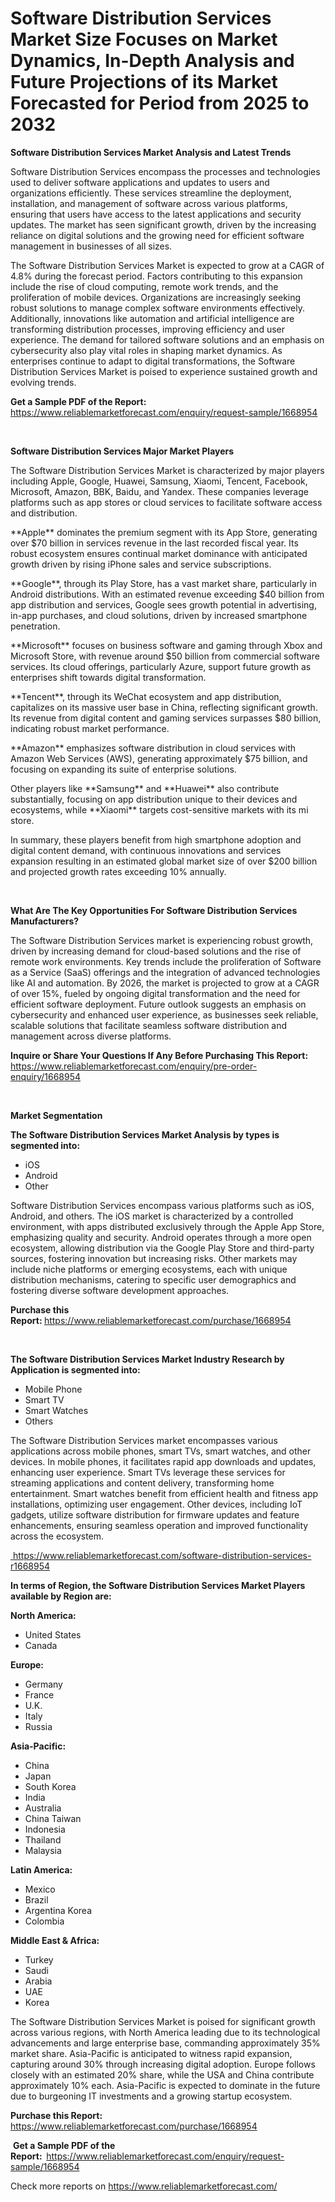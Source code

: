 <p><h1>Software Distribution Services Market Size Focuses on Market Dynamics, In-Depth Analysis and Future Projections of its Market Forecasted for Period from 2025 to 2032</h1></p><p><strong>Software Distribution Services Market Analysis and Latest Trends</strong></p>
<p><p>Software Distribution Services encompass the processes and technologies used to deliver software applications and updates to users and organizations efficiently. These services streamline the deployment, installation, and management of software across various platforms, ensuring that users have access to the latest applications and security updates. The market has seen significant growth, driven by the increasing reliance on digital solutions and the growing need for efficient software management in businesses of all sizes.</p><p>The Software Distribution Services Market is expected to grow at a CAGR of 4.8% during the forecast period. Factors contributing to this expansion include the rise of cloud computing, remote work trends, and the proliferation of mobile devices. Organizations are increasingly seeking robust solutions to manage complex software environments effectively. Additionally, innovations like automation and artificial intelligence are transforming distribution processes, improving efficiency and user experience. The demand for tailored software solutions and an emphasis on cybersecurity also play vital roles in shaping market dynamics. As enterprises continue to adapt to digital transformations, the Software Distribution Services Market is poised to experience sustained growth and evolving trends.</p></p>
<p><strong>Get a Sample PDF of the Report:&nbsp;</strong> <a href="https://www.reliablemarketforecast.com/enquiry/request-sample/1668954?utm_campaign=2308&utm_medium=2&utm_source=Github&utm_content=ia&utm_term=02032025&utm_id=software-distribution-services">https://www.reliablemarketforecast.com/enquiry/request-sample/1668954</a></p>
<p>&nbsp;</p>
<p><strong>Software Distribution Services Major Market Players</strong></p>
<p><p>The Software Distribution Services Market is characterized by major players including Apple, Google, Huawei, Samsung, Xiaomi, Tencent, Facebook, Microsoft, Amazon, BBK, Baidu, and Yandex. These companies leverage platforms such as app stores or cloud services to facilitate software access and distribution.</p><p>**Apple** dominates the premium segment with its App Store, generating over $70 billion in services revenue in the last recorded fiscal year. Its robust ecosystem ensures continual market dominance with anticipated growth driven by rising iPhone sales and service subscriptions.</p><p>**Google**, through its Play Store, has a vast market share, particularly in Android distributions. With an estimated revenue exceeding $40 billion from app distribution and services, Google sees growth potential in advertising, in-app purchases, and cloud solutions, driven by increased smartphone penetration.</p><p>**Microsoft** focuses on business software and gaming through Xbox and Microsoft Store, with revenue around $50 billion from commercial software services. Its cloud offerings, particularly Azure, support future growth as enterprises shift towards digital transformation.</p><p>**Tencent**, through its WeChat ecosystem and app distribution, capitalizes on its massive user base in China, reflecting significant growth. Its revenue from digital content and gaming services surpasses $80 billion, indicating robust market performance.</p><p>**Amazon** emphasizes software distribution in cloud services with Amazon Web Services (AWS), generating approximately $75 billion, and focusing on expanding its suite of enterprise solutions.</p><p>Other players like **Samsung** and **Huawei** also contribute substantially, focusing on app distribution unique to their devices and ecosystems, while **Xiaomi** targets cost-sensitive markets with its mi store.</p><p>In summary, these players benefit from high smartphone adoption and digital content demand, with continuous innovations and services expansion resulting in an estimated global market size of over $200 billion and projected growth rates exceeding 10% annually.</p></p>
<p>&nbsp;</p>
<p><strong>What Are The Key Opportunities For Software Distribution Services Manufacturers?</strong></p>
<p><p>The Software Distribution Services market is experiencing robust growth, driven by increasing demand for cloud-based solutions and the rise of remote work environments. Key trends include the proliferation of Software as a Service (SaaS) offerings and the integration of advanced technologies like AI and automation. By 2026, the market is projected to grow at a CAGR of over 15%, fueled by ongoing digital transformation and the need for efficient software deployment. Future outlook suggests an emphasis on cybersecurity and enhanced user experience, as businesses seek reliable, scalable solutions that facilitate seamless software distribution and management across diverse platforms.</p></p>
<p><strong>Inquire or Share Your Questions If Any Before Purchasing This Report:</strong> <a href="https://www.reliablemarketforecast.com/enquiry/pre-order-enquiry/1668954?utm_campaign=2308&utm_medium=2&utm_source=Github&utm_content=ia&utm_term=02032025&utm_id=software-distribution-services">https://www.reliablemarketforecast.com/enquiry/pre-order-enquiry/1668954</a></p>
<p>&nbsp;</p>
<p><strong>Market Segmentation</strong></p>
<p><strong>The Software Distribution Services Market Analysis by types is segmented into:</strong></p>
<p><ul><li>iOS</li><li>Android</li><li>Other</li></ul></p>
<p><p>Software Distribution Services encompass various platforms such as iOS, Android, and others. The iOS market is characterized by a controlled environment, with apps distributed exclusively through the Apple App Store, emphasizing quality and security. Android operates through a more open ecosystem, allowing distribution via the Google Play Store and third-party sources, fostering innovation but increasing risks. Other markets may include niche platforms or emerging ecosystems, each with unique distribution mechanisms, catering to specific user demographics and fostering diverse software development approaches.</p></p>
<p><strong>Purchase this Report:&nbsp;</strong><a href="https://www.reliablemarketforecast.com/purchase/1668954?utm_campaign=2308&utm_medium=2&utm_source=Github&utm_content=ia&utm_term=02032025&utm_id=software-distribution-services">https://www.reliablemarketforecast.com/purchase/1668954</a></p>
<p>&nbsp;</p>
<p><strong>The Software Distribution Services Market Industry Research by Application is segmented into:</strong></p>
<p><ul><li>Mobile Phone</li><li>Smart TV</li><li>Smart Watches</li><li>Others</li></ul></p>
<p><p>The Software Distribution Services market encompasses various applications across mobile phones, smart TVs, smart watches, and other devices. In mobile phones, it facilitates rapid app downloads and updates, enhancing user experience. Smart TVs leverage these services for streaming applications and content delivery, transforming home entertainment. Smart watches benefit from efficient health and fitness app installations, optimizing user engagement. Other devices, including IoT gadgets, utilize software distribution for firmware updates and feature enhancements, ensuring seamless operation and improved functionality across the ecosystem.</p></p>
<p><a href="https://www.reliablemarketforecast.com/software-distribution-services-r1668954?utm_campaign=2308&utm_medium=2&utm_source=Github&utm_content=ia&utm_term=02032025&utm_id=software-distribution-services">&nbsp;https://www.reliablemarketforecast.com/software-distribution-services-r1668954</a></p>
<p><strong>In terms of Region, the Software Distribution Services Market Players available by Region are:</strong></p>
<p>
    <p> <strong> North America: </strong>
        <ul>
            <li>United States</li>
            <li>Canada</li>
        </ul>
        </p> 
    <p> <strong> Europe: </strong>
        <ul>
            <li>Germany</li>
            <li>France</li>
            <li>U.K.</li>
            <li>Italy</li>
            <li>Russia</li>
        </ul>
        </p> 
    <p> <strong> Asia-Pacific: </strong>
        <ul>
            <li>China</li>
            <li>Japan</li>
            <li>South Korea</li>
            <li>India</li>
            <li>Australia</li>
            <li>China Taiwan</li>
            <li>Indonesia</li>
            <li>Thailand</li>
            <li>Malaysia</li>
        </ul>
        </p> 
    <p> <strong> Latin America: </strong>
        <ul>
            <li>Mexico</li>
            <li>Brazil</li>
            <li>Argentina Korea</li>
            <li>Colombia</li>
        </ul>
        </p> 
    <p> <strong> Middle East & Africa: </strong>
        <ul>
            <li>Turkey</li>
            <li>Saudi</li>
            <li>Arabia</li>
            <li>UAE</li>
            <li>Korea</li>
        </ul>
    </p>
    </p>
<p><p>The Software Distribution Services Market is poised for significant growth across various regions, with North America leading due to its technological advancements and large enterprise base, commanding approximately 35% market share. Asia-Pacific is anticipated to witness rapid expansion, capturing around 30% through increasing digital adoption. Europe follows closely with an estimated 20% share, while the USA and China contribute approximately 10% each. Asia-Pacific is expected to dominate in the future due to burgeoning IT investments and a growing startup ecosystem.</p></p>
<p><strong>Purchase this Report: </strong><a href="https://www.reliablemarketforecast.com/purchase/1668954?utm_campaign=2308&utm_medium=2&utm_source=Github&utm_content=ia&utm_term=02032025&utm_id=software-distribution-services">https://www.reliablemarketforecast.com/purchase/1668954</a></p>
<p>&nbsp;<strong>Get a Sample PDF of the Report:&nbsp;&nbsp;</strong><a href="https://www.reliablemarketforecast.com/enquiry/request-sample/1668954?utm_campaign=2308&utm_medium=2&utm_source=Github&utm_content=ia&utm_term=02032025&utm_id=software-distribution-services">https://www.reliablemarketforecast.com/enquiry/request-sample/1668954</a></p>
<p><strong></strong></p>
<p>Check more reports on <a href="https://www.reliablemarketforecast.com/?utm_campaign=2308&utm_medium=2&utm_source=Github&utm_content=ia&utm_term=02032025&utm_id=software-distribution-services">https://www.reliablemarketforecast.com/</a></p>